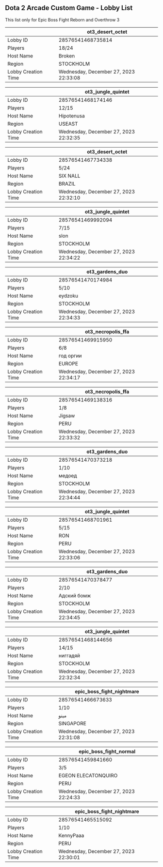 ## Dota 2 Arcade Custom Game - Lobby List

This list only for Epic Boss Fight Reborn and Overthrow 3

|  | ot3_desert_octet |
| ------ | ------ |
| Lobby ID | 28576541468735814 |
| Players | 18/24 |
| Host Name | Broken |
| Region | STOCKHOLM |
| Lobby Creation Time | Wednesday, December 27, 2023 22:33:08 |


|  | ot3_jungle_quintet |
| ------ | ------ |
| Lobby ID | 28576541468174146 |
| Players | 12/15 |
| Host Name | Hipotenusa |
| Region | USEAST |
| Lobby Creation Time | Wednesday, December 27, 2023 22:32:35 |


|  | ot3_desert_octet |
| ------ | ------ |
| Lobby ID | 28576541467734338 |
| Players | 5/24 |
| Host Name | SIX NALL |
| Region | BRAZIL |
| Lobby Creation Time | Wednesday, December 27, 2023 22:32:10 |


|  | ot3_jungle_quintet |
| ------ | ------ |
| Lobby ID | 28576541469992094 |
| Players | 7/15 |
| Host Name | slon |
| Region | STOCKHOLM |
| Lobby Creation Time | Wednesday, December 27, 2023 22:34:22 |


|  | ot3_gardens_duo |
| ------ | ------ |
| Lobby ID | 28576541470174984 |
| Players | 5/10 |
| Host Name | eydzoku |
| Region | STOCKHOLM |
| Lobby Creation Time | Wednesday, December 27, 2023 22:34:33 |


|  | ot3_necropolis_ffa |
| ------ | ------ |
| Lobby ID | 28576541469915950 |
| Players | 6/8 |
| Host Name | год оргии |
| Region | EUROPE |
| Lobby Creation Time | Wednesday, December 27, 2023 22:34:17 |


|  | ot3_necropolis_ffa |
| ------ | ------ |
| Lobby ID | 28576541469138316 |
| Players | 1/8 |
| Host Name | Jigsaw |
| Region | PERU |
| Lobby Creation Time | Wednesday, December 27, 2023 22:33:32 |


|  | ot3_gardens_duo |
| ------ | ------ |
| Lobby ID | 28576541470373218 |
| Players | 1/10 |
| Host Name | медоед |
| Region | STOCKHOLM |
| Lobby Creation Time | Wednesday, December 27, 2023 22:34:44 |


|  | ot3_jungle_quintet |
| ------ | ------ |
| Lobby ID | 28576541468701961 |
| Players | 5/15 |
| Host Name | RON |
| Region | PERU |
| Lobby Creation Time | Wednesday, December 27, 2023 22:33:06 |


|  | ot3_gardens_duo |
| ------ | ------ |
| Lobby ID | 28576541470378477 |
| Players | 2/10 |
| Host Name | Адский бомж |
| Region | STOCKHOLM |
| Lobby Creation Time | Wednesday, December 27, 2023 22:34:45 |


|  | ot3_jungle_quintet |
| ------ | ------ |
| Lobby ID | 28576541468144656 |
| Players | 14/15 |
| Host Name | ниггадяй |
| Region | STOCKHOLM |
| Lobby Creation Time | Wednesday, December 27, 2023 22:32:34 |


|  | epic_boss_fight_nightmare |
| ------ | ------ |
| Lobby ID | 28576541466673633 |
| Players | 1/10 |
| Host Name | مينو |
| Region | SINGAPORE |
| Lobby Creation Time | Wednesday, December 27, 2023 22:31:08 |


|  | epic_boss_fight_normal |
| ------ | ------ |
| Lobby ID | 28576541459841660 |
| Players | 3/5 |
| Host Name | EGEON ELECATONQUIRO |
| Region | PERU |
| Lobby Creation Time | Wednesday, December 27, 2023 22:24:33 |


|  | epic_boss_fight_nightmare |
| ------ | ------ |
| Lobby ID | 28576541465515092 |
| Players | 1/10 |
| Host Name | KennyPaaa |
| Region | PERU |
| Lobby Creation Time | Wednesday, December 27, 2023 22:30:01 |


